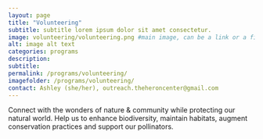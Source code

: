 ```yaml
---
layout: page
title: "Volunteering"
subtitle: subtitle lorem ipsum dolor sit amet consectetur.
image: volunteering/volunteering.png #main image, can be a link or a file in assets/img/portfolio
alt: image alt text
categories: programs
description:
subtitle:
permalink: /programs/volunteering/
imagefolder: /programs/volunteering/
contact: Ashley (she/her), outreach.theheroncenter@gmail.com
---
```



Connect with the wonders of nature & community while protecting our natural world.
Help us to enhance biodiversity, maintain habitats, augment conservation practices and support our pollinators. 
